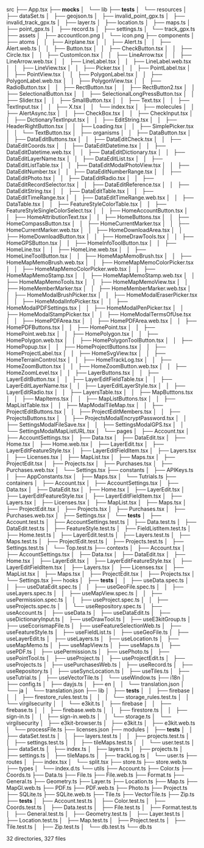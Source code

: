 src
├── App.tsx
├── __mocks__
│   └── lib
├── __tests__
│   └── resources
│       ├── dataSet.ts
│       ├── geojson.ts
│       ├── invalid_point_gpx.ts
│       ├── invalid_track_gpx.ts
│       ├── layer.ts
│       ├── location.ts
│       ├── maps.ts
│       ├── point_gpx.ts
│       ├── record.ts
│       ├── settings.ts
│       └── track_gpx.ts
├── assets
│   ├── accountIcon.png
│   └── icon.png
├── components
│   ├── atoms
│   │   ├── Airplane.tsx
│   │   ├── Alert.ts
│   │   ├── Alert.web.ts
│   │   ├── Button.tsx
│   │   ├── CheckButton.tsx
│   │   ├── Circle.tsx
│   │   ├── CustomIcon.tsx
│   │   ├── LineArrow.tsx
│   │   ├── LineArrow.web.tsx
│   │   ├── LineLabel.tsx
│   │   ├── LineLabel.web.tsx
│   │   ├── LineView.tsx
│   │   ├── Picker.tsx
│   │   ├── PointLabel.tsx
│   │   ├── PointView.tsx
│   │   ├── PolygonLabel.tsx
│   │   ├── PolygonLabel.web.tsx
│   │   ├── PolygonView.tsx
│   │   ├── RadioButton.tsx
│   │   ├── RectButton.tsx
│   │   ├── RectButton2.tsx
│   │   ├── SelectionalButton.tsx
│   │   ├── SelectionalLongPressButton.tsx
│   │   ├── Slider.tsx
│   │   ├── SmallButton.tsx
│   │   ├── Text.tsx
│   │   ├── TextInput.tsx
│   │   ├── X.tsx
│   │   └── index.tsx
│   ├── molecules
│   │   ├── AlertAsync.tsx
│   │   ├── CheckBox.tsx
│   │   ├── CheckInput.tsx
│   │   ├── DictionaryTextInput.tsx
│   │   ├── EditString.tsx
│   │   ├── HeaderRightButton.tsx
│   │   ├── Loading.tsx
│   │   ├── SimplePicker.tsx
│   │   └── TextButton.tsx
│   ├── organisms
│   │   ├── DataButton.tsx
│   │   ├── DataEditButtons.tsx
│   │   ├── DataEditCheck.tsx
│   │   ├── DataEditCoords.tsx
│   │   ├── DataEditDatetime.tsx
│   │   ├── DataEditDatetime.web.tsx
│   │   ├── DataEditDictionary.tsx
│   │   ├── DataEditLayerName.tsx
│   │   ├── DataEditList.tsx
│   │   ├── DataEditListTable.tsx
│   │   ├── DataEditModalPhotoView.tsx
│   │   ├── DataEditNumber.tsx
│   │   ├── DataEditNumberRange.tsx
│   │   ├── DataEditPhoto.tsx
│   │   ├── DataEditRadio.tsx
│   │   ├── DataEditRecordSelector.tsx
│   │   ├── DataEditReference.tsx
│   │   ├── DataEditString.tsx
│   │   ├── DataEditTable.tsx
│   │   ├── DataEditTimeRange.tsx
│   │   ├── DataEditTimeRange.web.tsx
│   │   ├── DataTable.tsx
│   │   ├── FeatureStyleColorTable.tsx
│   │   ├── FeatureStyleSingleColorSelect.tsx
│   │   ├── HomeAccountButton.tsx
│   │   ├── HomeAttributionText.tsx
│   │   ├── HomeButtons.tsx
│   │   ├── HomeCompassButton.tsx
│   │   ├── HomeCurrentMarker.tsx
│   │   ├── HomeCurrentMarker.web.tsx
│   │   ├── HomeDownloadArea.tsx
│   │   ├── HomeDownloadButton.tsx
│   │   ├── HomeDrawTools.tsx
│   │   ├── HomeGPSButton.tsx
│   │   ├── HomeInfoToolButton.tsx
│   │   ├── HomeLine.tsx
│   │   ├── HomeLine.web.tsx
│   │   ├── HomeLineToolButton.tsx
│   │   ├── HomeMapMemoBrush.tsx
│   │   ├── HomeMapMemoBrush.web.tsx
│   │   ├── HomeMapMemoColorPicker.tsx
│   │   ├── HomeMapMemoColorPicker.web.tsx
│   │   ├── HomeMapMemoStamp.tsx
│   │   ├── HomeMapMemoStamp.web.tsx
│   │   ├── HomeMapMemoTools.tsx
│   │   ├── HomeMapMemoView.tsx
│   │   ├── HomeMemberMarker.tsx
│   │   ├── HomeMemberMarker.web.tsx
│   │   ├── HomeModalBrushPicker.tsx
│   │   ├── HomeModalEraserPicker.tsx
│   │   ├── HomeModalInfoPicker.tsx
│   │   ├── HomeModalPDFSettings.tsx
│   │   ├── HomeModalPenPicker.tsx
│   │   ├── HomeModalStampPicker.tsx
│   │   ├── HomeModalTermsOfUse.tsx
│   │   ├── HomePDFArea.tsx
│   │   ├── HomePDFArea.web.tsx
│   │   ├── HomePDFButtons.tsx
│   │   ├── HomePoint.tsx
│   │   ├── HomePoint.web.tsx
│   │   ├── HomePolygon.tsx
│   │   ├── HomePolygon.web.tsx
│   │   ├── HomePolygonToolButton.tsx
│   │   ├── HomePopup.tsx
│   │   ├── HomeProjectButtons.tsx
│   │   ├── HomeProjectLabel.tsx
│   │   ├── HomeSvgView.tsx
│   │   ├── HomeTerrainControl.tsx
│   │   ├── HomeTrackLog.tsx
│   │   ├── HomeZoomButton.tsx
│   │   ├── HomeZoomButton.web.tsx
│   │   ├── HomeZoomLevel.tsx
│   │   ├── LayerButtons.tsx
│   │   ├── LayerEditButton.tsx
│   │   ├── LayerEditFieldTable.tsx
│   │   ├── LayerEditLayerName.tsx
│   │   ├── LayerEditLayerStyle.tsx
│   │   ├── LayerEditRadio.tsx
│   │   ├── LayersTable.tsx
│   │   ├── MapButttons.tsx
│   │   ├── MapItems.tsx
│   │   ├── MapListButtons.tsx
│   │   ├── MapListTable.tsx
│   │   ├── MapModalTileMap.tsx
│   │   ├── ProjectEditButtons.tsx
│   │   ├── ProjectEditMembers.tsx
│   │   ├── ProjectsButtons.tsx
│   │   ├── ProjectsModalEncryptPassword.tsx
│   │   ├── SettingsModalFileSave.tsx
│   │   ├── SettingsModalGPS.tsx
│   │   └── SettingsModalMapListURL.tsx
│   └── pages
│       ├── Account.tsx
│       ├── AccountSettings.tsx
│       ├── Data.tsx
│       ├── DataEdit.tsx
│       ├── Home.tsx
│       ├── Home.web.tsx
│       ├── LayerEdit.tsx
│       ├── LayerEditFeatureStyle.tsx
│       ├── LayerEditFieldItem.tsx
│       ├── Layers.tsx
│       ├── Licenses.tsx
│       ├── MapList.tsx
│       ├── Maps.tsx
│       ├── ProjectEdit.tsx
│       ├── Projects.tsx
│       ├── Purchases.tsx
│       ├── Purchases.web.tsx
│       └── Settings.tsx
├── constants
│   ├── APIKeys.ts
│   ├── AppConstants.tsx
│   ├── Maps.tsx
│   └── Tutrials.ts
├── containers
│   ├── Account.tsx
│   ├── AccountSettings.tsx
│   ├── Data.tsx
│   ├── DataEdit.tsx
│   ├── Home.tsx
│   ├── LayerEdit.tsx
│   ├── LayerEditFeatureStyle.tsx
│   ├── LayerEditFieldItem.tsx
│   ├── Layers.tsx
│   ├── Licenses.tsx
│   ├── MapList.tsx
│   ├── Maps.tsx
│   ├── ProjectEdit.tsx
│   ├── Projects.tsx
│   ├── Purchases.tsx
│   ├── Purchases.web.tsx
│   ├── Settings.tsx
│   └── __tests__
│       ├── Account.test.ts
│       ├── AccountSettings.test.ts
│       ├── Data.test.ts
│       ├── DataEdit.test.ts
│       ├── FeatureStyle.test.ts
│       ├── FieldListItem.test.ts
│       ├── Home.test.ts
│       ├── LayerEdit.test.ts
│       ├── Layers.test.ts
│       ├── Maps.test.ts
│       ├── ProjectEdit.test.ts
│       ├── Projects.test.ts
│       ├── Settings.test.ts
│       └── Top.test.ts
├── contexts
│   ├── Account.tsx
│   ├── AccountSettings.tsx
│   ├── Data.tsx
│   ├── DataEdit.tsx
│   ├── Home.tsx
│   ├── LayerEdit.tsx
│   ├── LayerEditFeatureStyle.tsx
│   ├── LayerEditFieldItem.tsx
│   ├── Layers.tsx
│   ├── Licenses.tsx
│   ├── MapList.tsx
│   ├── Maps.tsx
│   ├── ProjectEdit.tsx
│   ├── Projects.tsx
│   └── Settings.tsx
├── hooks
│   ├── __tests__
│   │   ├── useData.spec.ts
│   │   ├── useDataEdit.spec.ts
│   │   ├── useGeoFile.spec.ts
│   │   ├── useLayers.spec.ts
│   │   ├── useMapView.spec.ts
│   │   ├── usePermission.spec.ts
│   │   ├── useProject.spec.ts
│   │   ├── useProjects.spec.ts
│   │   └── useRepository.spec.ts
│   ├── useAccount.ts
│   ├── useData.ts
│   ├── useDataEdit.ts
│   ├── useDictionaryInput.ts
│   ├── useDrawTool.ts
│   ├── useE3kitGroup.ts
│   ├── useEcorismapFile.ts
│   ├── useFeatureSelectionWeb.ts
│   ├── useFeatureStyle.ts
│   ├── useFieldList.ts
│   ├── useGeoFile.ts
│   ├── useLayerEdit.ts
│   ├── useLayers.ts
│   ├── useLocation.ts
│   ├── useMapMemo.ts
│   ├── useMapView.ts
│   ├── useMaps.ts
│   ├── usePDF.ts
│   ├── usePermission.ts
│   ├── usePhoto.ts
│   ├── usePointTool.ts
│   ├── useProject.ts
│   ├── useProjectEdit.ts
│   ├── useProjects.ts
│   ├── usePurchasesWeb.ts
│   ├── useRecord.ts
│   ├── useRepository.ts
│   ├── useSyncLocation.ts
│   ├── useTiles.ts
│   ├── useTutrial.ts
│   ├── useVectorTile.ts
│   └── useWindow.ts
├── i18n
│   ├── config.ts
│   ├── dayjs.ts
│   ├── en
│   │   └── translation.json
│   └── ja
│       └── translation.json
├── lib
│   ├── __tests__
│   │   ├── firebase
│   │   │   ├── firestore_rules.test.ts
│   │   │   └── storage_rules.test.ts
│   │   └── virgilsecurity
│   │       └── e3kit.ts
│   ├── firebase
│   │   ├── firebase.ts
│   │   ├── firebase.web.ts
│   │   ├── firestore.ts
│   │   ├── sign-in.ts
│   │   ├── sign-in.web.ts
│   │   └── storage.ts
│   └── virgilsecurity
│       ├── e3kit-browser.ts
│       ├── e3kit.ts
│       ├── e3kit.web.ts
│       └── processFile.ts
├── licenses.json
├── modules
│   ├── __tests__
│   │   ├── dataSet.test.ts
│   │   ├── layers.test.ts
│   │   ├── projects.test.ts
│   │   ├── settings.test.ts
│   │   ├── tileMaps.test.ts
│   │   └── user.test.ts
│   ├── dataSet.ts
│   ├── index.ts
│   ├── layers.ts
│   ├── projects.ts
│   ├── settings.ts
│   ├── tileMaps.ts
│   ├── trackLog.ts
│   └── user.ts
├── routes
│   ├── index.tsx
│   └── split.tsx
├── store.ts
├── store.web.ts
├── types
│   └── index.d.ts
└── utils
    ├── Account.ts
    ├── Color.ts
    ├── Coords.ts
    ├── Data.ts
    ├── File.ts
    ├── File.web.ts
    ├── Format.ts
    ├── General.ts
    ├── Geometry.ts
    ├── Layer.ts
    ├── Location.ts
    ├── Map.ts
    ├── MapGl.web.ts
    ├── PDF.ts
    ├── PDF.web.ts
    ├── Photo.ts
    ├── Project.ts
    ├── SQLite.ts
    ├── SQLite.web.ts
    ├── Tile.ts
    ├── VectorTile.ts
    ├── Zip.ts
    ├── __tests__
    │   ├── Account.test.ts
    │   ├── Color.test.ts
    │   ├── Coords.test.ts
    │   ├── Data.test.ts
    │   ├── File.test.ts
    │   ├── Format.test.ts
    │   ├── General.test.ts
    │   ├── Geometry.test.ts
    │   ├── Layer.test.ts
    │   ├── Location.test.ts
    │   ├── Map.test.ts
    │   ├── Project.test.ts
    │   ├── Tile.test.ts
    │   ├── Zip.test.ts
    │   └── db.test.ts
    └── db.ts

32 directories, 327 files
